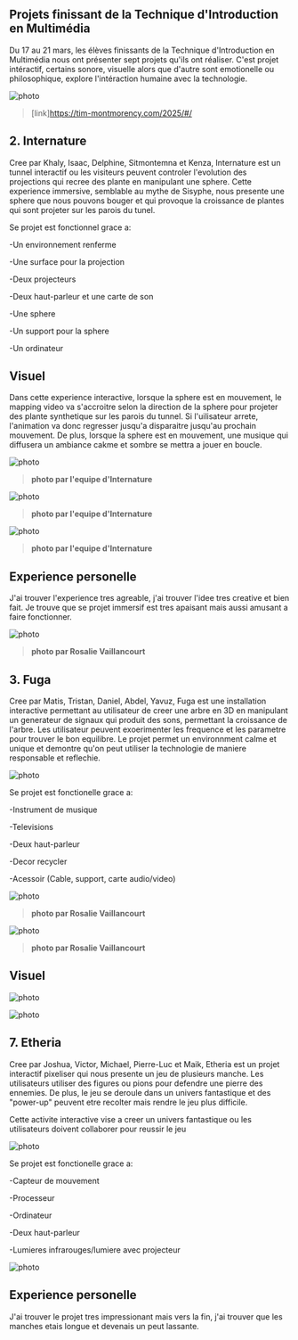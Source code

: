 ## Projets finissant de la Technique d'Introduction en Multimédia ##

Du 17 au 21 mars, les élèves finissants de la Technique d'Introduction en Multimédia nous ont présenter sept projets qu'ils ont réaliser. C'est projet intéractif, certains sonore, visuelle alors que d'autre sont emotionelle ou philosophique, explore l'intéraction humaine avec la technologie. 

![photo](media/carte.png)

>[link]https://tim-montmorency.com/2025/#/

## 2. Internature ##

Cree par Khaly, Isaac, Delphine, Sitmontemna et Kenza, Internature est un tunnel interactif ou les visiteurs peuvent controler l'evolution des projections qui recree des plante en manipulant une sphere. Cette experience immersive, semblable au mythe de Sisyphe, nous presente une sphere que nous pouvons bouger et qui provoque la croissance de plantes qui sont projeter sur les parois du tunel. 

Se projet est fonctionnel grace a:

-Un environnement renferme

-Une surface pour la projection

-Deux projecteurs

-Deux haut-parleur et une carte de son

-Une sphere

-Un support pour la sphere

-Un ordinateur

## Visuel ##

Dans cette experience interactive, lorsque la sphere est en mouvement, le mapping video va s'accroitre selon la direction de la sphere pour projeter des plante synthetique sur les parois du tunnel. Si l'uilisateur arrete, l'animation va donc regresser jusqu'a disparaitre jusqu'au prochain mouvement. De plus, lorsque la sphere est en mouvement, une musique qui diffusera un ambiance cakme et sombre se mettra a jouer en boucle.

![photo](media/plantation_studio.jpg)

>**photo par l'equipe d'Internature**

![photo](media/plantation_sphere.jpg)

>**photo par l'equipe d'Internature**

![photo](media/plantation_serre_3d.jpg)

>**photo par l'equipe d'Internature**

## Experience personelle ##

J'ai trouver l'experience tres agreable, j'ai trouver l'idee tres creative et bien fait. Je trouve que se projet immersif est tres apaisant mais aussi amusant a faire fonctionner.

![photo](media/tyler_plantation.jpg)

>**photo par Rosalie Vaillancourt** 

## 3. Fuga ##

Cree par Matis, Tristan, Daniel, Abdel, Yavuz, Fuga est une installation interactive permettant au utilisateur de creer une arbre en 3D en manipulant un generateur de signaux qui produit des sons, permettant la croissance de l'arbre. Les utilisateur peuvent exoerimenter les frequence et les parametre pour trouver le bon equilibre. Le projet permet un environnment calme et unique et demontre qu'on peut utiliser la technologie de maniere responsable et reflechie. 

![photo](media/fuga.jpg)

Se projet est fonctionelle grace a:

-Instrument de musique

-Televisions

-Deux haut-parleur

-Decor recycler

-Acessoir (Cable, support, carte audio/video)

![photo](media/fuga_plaque.jpg)

>**photo par Rosalie Vaillancourt** 

![photo](media/fuga_parametre.jpg)

>**photo par Rosalie Vaillancourt** 

## Visuel ##

![photo](media/.jpg)

![photo](media/.jpg)

## 7. Etheria ##

Cree par Joshua, Victor, Michael, Pierre-Luc et Maik, Etheria est un projet interactif pixeliser qui nous presente un jeu de plusieurs manche. Les utilisateurs utiliser des figures ou pions pour defendre une pierre des ennemies. De plus, le jeu se deroule dans un univers fantastique et des "power-up" peuvent etre recolter mais rendre le jeu plus difficile.

Cette activite interactive vise a creer un univers fantastique ou les utilisateurs doivent collaborer pour reussir le jeu

![photo](media/jeu_table.jpg)

Se projet est fonctionelle grace a:

-Capteur de mouvement

-Processeur

-Ordinateur

-Deux haut-parleur

-Lumieres infrarouges/lumiere avec projecteur

![photo](media/jeu_fonctionnement.jpg)

## Experience personelle ##

J'ai trouver le projet tres impressionant mais vers la fin, j'ai trouver que les manches etais longue et devenais un peut lassante.
